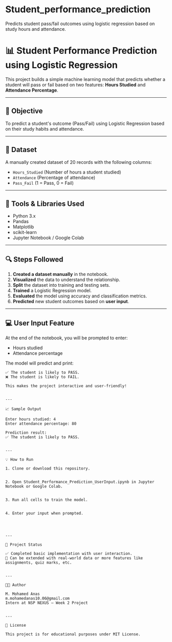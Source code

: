 # Student_performance_prediction
Predicts student pass/fail outcomes using logistic regression based on study hours and attendance.



# 📊 Student Performance Prediction using Logistic Regression

This project builds a simple machine learning model that predicts whether a student will pass or fail based on two features: **Hours Studied** and **Attendance Percentage**.

---

## 🧠 Objective

To predict a student's outcome (Pass/Fail) using Logistic Regression based on their study habits and attendance.

---

## 📁 Dataset

A manually created dataset of 20 records with the following columns:

- `Hours_Studied` (Number of hours a student studied)
- `Attendance` (Percentage of attendance)
- `Pass_Fail` (1 = Pass, 0 = Fail)

---

## 🔧 Tools & Libraries Used

- Python 3.x
- Pandas
- Matplotlib
- scikit-learn
- Jupyter Notebook / Google Colab

---

## 🔍 Steps Followed

1. **Created a dataset manually** in the notebook.
2. **Visualized** the data to understand the relationship.
3. **Split** the dataset into training and testing sets.
4. **Trained** a Logistic Regression model.
5. **Evaluated** the model using accuracy and classification metrics.
6. **Predicted** new student outcomes based on **user input**.

---

## 💻 User Input Feature

At the end of the notebook, you will be prompted to enter:

- Hours studied
- Attendance percentage

The model will predict and print:

```text
✅ The student is likely to PASS.
❌ The student is likely to FAIL.

This makes the project interactive and user-friendly!


---

📈 Sample Output

Enter hours studied: 4
Enter attendance percentage: 80

Prediction result:
✅ The student is likely to PASS.


---

💡 How to Run

1. Clone or download this repository.


2. Open Student_Performance_Prediction_UserInput.ipynb in Jupyter Notebook or Google Colab.


3. Run all cells to train the model.


4. Enter your input when prompted.




---

📌 Project Status

✅ Completed basic implementation with user interaction.
🚀 Can be extended with real-world data or more features like assignments, quiz marks, etc.


---

🧑‍💻 Author

M. Mohamed Anas
m.mohamedanas10.06@gmail.com
Intern at NSP NEXUS – Week 2 Project


---

📎 License

This project is for educational purposes under MIT License.
